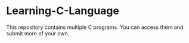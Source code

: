 # Learning-C-Language

This repository contains multiple C programs.
You can access them and submit more of your own.
